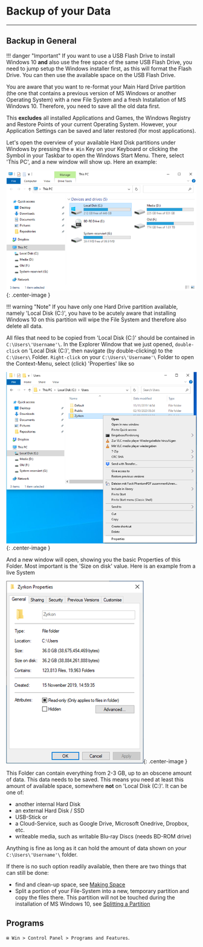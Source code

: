# Backup of your Data

***

## Backup in General

!!! danger "Important"
    If you want to use a USB Flash Drive to install Windows 10 **and** also use the free space of the same USB Flash Drive, you need to jump setup the Windows installer first, as this will format the Flash Drive. You can then use the available space on the USB Flash Drive.

You are aware that you want to re-format your Main Hard Drive partition (the one that contains a previous version of MS Windows or another Operating System) with a new File System and a fresh Installation of MS Windows 10. Therefore, you need to save all the old data first.

This **excludes** all installed Applications and Games, the Windows Registry and Restore Points of your current Operating System. However, your Application Settings can be saved and later restored (for most applications).

Let's open the overview of your available Hard Disk partitions under Windows by pressing the `⊞ Win` Key on your Keyboard or clicking the Symbol in your Taskbar to open the Windows Start Menu. There, select 'This PC', and a new window will show up. Here an example:

![This PC](this_pc.png){: .center-image }

!!! warning "Note"
    If you have only one Hard Drive partition available, namely 'Local Disk (C:)', you have to be acutely aware that installing Windows 10 on this partition will wipe the File System and therefore also delete all data.

All files that need to be copied from 'Local Disk (C:)' should be contained in `C:\Users\'Username'\`. In the Explorer Window that we just opened, `double-click` on 'Local Disk (C:)', then navigate (by double-clicking) to the `C:\Users\` Folder. `Right-click` on your `C:\Users\'Username'\` Folder to open the Context-Menu, select (click) 'Properties' like so

![Folder Properties](folder_properties.png){: .center-image }

And a new window will open, showing you the basic Properties of this Folder. Most important is the 'Size on disk' value. Here is an example from a live System

![User Folder Properties](user_folder.png){: .center-image }

This Folder can contain everything from 2-3 GB, up to an obscene amount of data. This data needs to be saved. This means you need at least this amount of available space, somewhere **not** on 'Local Disk (C:)'. It can be one of:

- another internal Hard Disk
- an external Hard Disk / SSD
- USB-Stick or
- a Cloud-Service, such as Google Drive, Microsoft Onedrive, Dropbox, etc.
- writeable media, such as writable Blu-ray Discs (needs BD-ROM drive)


Anything is fine as long as it can hold the amount of data shown on _your_ `C:\Users\'Username'\` folder.


If there is no such option readily available, then there are two things that can still be done:

* find and clean-up space, see [Making Space](../making-space/)
* Split a portion of your File-System into a new, temporary partition and copy the files there. This partition will not be
touched during the installation of MS Windows 10, see [Splitting a Partition](../splitting-a-partition)


## Programs
 `⊞ Win > Control Panel > Programs and Features`.

